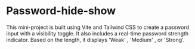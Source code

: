 # Password-hide-show
 This mini-project is built using Vite and Tailwind CSS to create a password input with a visibility toggle. It also includes a real-time password strength indicator. Based on the length, it displays 'Weak' , 'Medium' , or 'Strong'.
